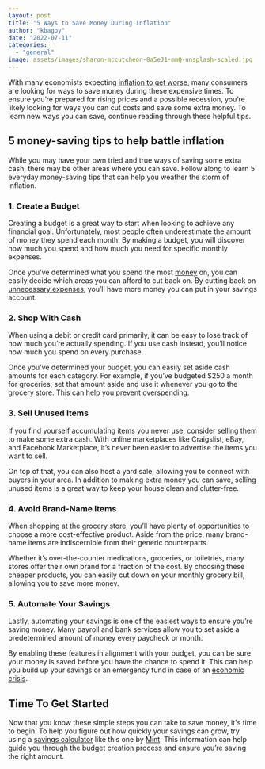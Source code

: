 ```yaml
---
layout: post
title: "5 Ways to Save Money During Inflation"
author: "kbagoy"
date: "2022-07-11"
categories: 
  - "general"
image: assets/images/sharon-mccutcheon-8a5eJ1-mmQ-unsplash-scaled.jpg
---
```


With many economists expecting [inflation to get worse](https://www.forbes.com/sites/jonathanponciano/2022/07/04/inflation-may-get-much-worse-this-summer-and-could-linger-many-years-experts-warn/?sh=401c3ec82e4d), many consumers are looking for ways to save money during these expensive times. To ensure you’re prepared for rising prices and a possible recession, you’re likely looking for ways you can cut costs and save some extra money. To learn new ways you can save, continue reading through these helpful tips. 

## **5 money-saving tips to help battle inflation**

While you may have your own tried and true ways of saving some extra cash, there may be other areas where you can save. Follow along to learn 5 everyday money-saving tips that can help you weather the storm of inflation.

### **1\. Create a Budget**

Creating a budget is a great way to start when looking to achieve any financial goal. Unfortunately, most people often underestimate the amount of money they spend each month. By making a budget, you will discover how much you spend and how much you need for specific monthly expenses.

Once you’ve determined what you spend the most [money](https://katebagoy.com/money-mindset-tips/) on, you can easily decide which areas you can afford to cut back on. By cutting back on [unnecessary expenses](https://katebagoy.com/monthly-expenses-your-business-can-do-without/), you’ll have more money you can put in your savings account.

### **2\. Shop With Cash**

When using a debit or credit card primarily, it can be easy to lose track of how much you’re actually spending. If you use cash instead, you’ll notice how much you spend on every purchase. 

Once you’ve determined your budget, you can easily set aside cash amounts for each category. For example, if you’ve budgeted $250 a month for groceries, set that amount aside and use it whenever you go to the grocery store. This can help you prevent overspending.

### **3\. Sell Unused Items**

If you find yourself accumulating items you never use, consider selling them to make some extra cash. With online marketplaces like Craigslist, eBay, and Facebook Marketplace, it’s never been easier to advertise the items you want to sell.

On top of that, you can also host a yard sale, allowing you to connect with buyers in your area. In addition to making extra money you can save, selling unused items is a great way to keep your house clean and clutter-free.

### **4\. Avoid Brand-Name Items**

When shopping at the grocery store, you’ll have plenty of opportunities to choose a more cost-effective product. Aside from the price, many brand-name items are indiscernible from their generic counterparts.

Whether it’s over-the-counter medications, groceries, or toiletries, many stores offer their own brand for a fraction of the cost. By choosing these cheaper products, you can easily cut down on your monthly grocery bill, allowing you to save more money.

### **5\. Automate Your Savings**

Lastly, automating your savings is one of the easiest ways to ensure you’re saving money. Many payroll and bank services allow you to set aside a predetermined amount of money every paycheck or month. 

By enabling these features in alignment with your budget, you can be sure your money is saved before you have the chance to spend it. This can help you build up your savings or an emergency fund in case of an [economic crisis](https://katebagoy.com/how-to-make-sure-your-business-survives-an-economic-crisis/).

## **Time To Get Started**

Now that you know these simple steps you can take to save money, it's time to begin. To help you figure out how quickly your savings can grow, try using a [savings calculator](https://mint.intuit.com/blog/calculators/savings-calculator/) like this one by [Mint](https://mint.intuit.com/). This information can help guide you through the budget creation process and ensure you’re saving the right amount.
